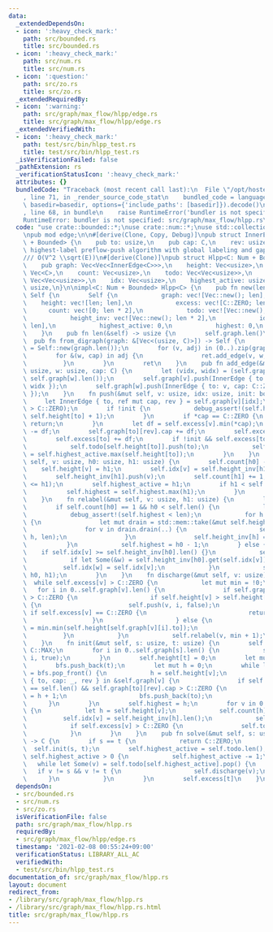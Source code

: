 ```yaml
---
data:
  _extendedDependsOn:
  - icon: ':heavy_check_mark:'
    path: src/bounded.rs
    title: src/bounded.rs
  - icon: ':heavy_check_mark:'
    path: src/num.rs
    title: src/num.rs
  - icon: ':question:'
    path: src/zo.rs
    title: src/zo.rs
  _extendedRequiredBy:
  - icon: ':warning:'
    path: src/graph/max_flow/hlpp/edge.rs
    title: src/graph/max_flow/hlpp/edge.rs
  _extendedVerifiedWith:
  - icon: ':heavy_check_mark:'
    path: test/src/bin/hlpp_test.rs
    title: test/src/bin/hlpp_test.rs
  _isVerificationFailed: false
  _pathExtension: rs
  _verificationStatusIcon: ':heavy_check_mark:'
  attributes: {}
  bundledCode: "Traceback (most recent call last):\n  File \"/opt/hostedtoolcache/Python/3.9.1/x64/lib/python3.9/site-packages/onlinejudge_verify/documentation/build.py\"\
    , line 71, in _render_source_code_stat\n    bundled_code = language.bundle(stat.path,\
    \ basedir=basedir, options={'include_paths': [basedir]}).decode()\n  File \"/opt/hostedtoolcache/Python/3.9.1/x64/lib/python3.9/site-packages/onlinejudge_verify/languages/user_defined.py\"\
    , line 68, in bundle\n    raise RuntimeError('bundler is not specified: {}'.format(path.as_posix()))\n\
    RuntimeError: bundler is not specified: src/graph/max_flow/hlpp.rs\n"
  code: "use crate::bounded::*;\nuse crate::num::*;\nuse std::collections::VecDeque;\n\
    \npub mod edge;\n\n#[derive(Clone, Copy, Debug)]\npub struct InnerEdge<C: Num\
    \ + Bounded> {\n    pub to: usize,\n    pub cap: C,\n    rev: usize,\n}\n\n///\
    \ highest-label preflow-push algorithm with global labeling and gap relabeling\n\
    /// O(V^2 \\sqrt(E))\n#[derive(Clone)]\npub struct Hlpp<C: Num + Bounded> {\n\
    \    pub graph: Vec<Vec<InnerEdge<C>>>,\n    height: Vec<usize>,\n    excess:\
    \ Vec<C>,\n    count: Vec<usize>,\n    todo: Vec<Vec<usize>>,\n    height_inv:\
    \ Vec<Vec<usize>>,\n    idx: Vec<usize>,\n    highest_active: usize,\n    highest:\
    \ usize,\n}\n\nimpl<C: Num + Bounded> Hlpp<C> {\n    pub fn new(len: usize) ->\
    \ Self {\n        Self {\n            graph: vec![Vec::new(); len],\n        \
    \    height: vec![len; len],\n            excess: vec![C::ZERO; len],\n      \
    \      count: vec![0; len * 2],\n            todo: vec![Vec::new(); len * 2],\n\
    \            height_inv: vec![Vec::new(); len * 2],\n            idx: vec![!0;\
    \ len],\n            highest_active: 0,\n            highest: 0,\n        }\n\
    \    }\n    pub fn len(&self) -> usize {\n        self.graph.len()\n    }\n  \
    \  pub fn from_digraph(graph: &[Vec<(usize, C)>]) -> Self {\n        let mut ret\
    \ = Self::new(graph.len());\n        for (v, adj) in (0..).zip(graph) {\n    \
    \        for &(w, cap) in adj {\n                ret.add_edge(v, w, cap);\n  \
    \          }\n        }\n        ret\n    }\n    pub fn add_edge(&mut self, v:\
    \ usize, w: usize, cap: C) {\n        let (vidx, widx) = (self.graph[v].len(),\
    \ self.graph[w].len());\n        self.graph[v].push(InnerEdge { to: w, cap, rev:\
    \ widx });\n        self.graph[w].push(InnerEdge { to: v, cap: C::ZERO, rev: vidx\
    \ });\n    }\n    fn push(&mut self, v: usize, idx: usize, init: bool) {\n   \
    \     let InnerEdge { to, ref mut cap, rev } = self.graph[v][idx];\n        debug_assert!(self.excess[v]\
    \ > C::ZERO);\n        if !init {\n            debug_assert!(self.height[v] ==\
    \ self.height[to] + 1);\n        }\n        if *cap == C::ZERO {\n           \
    \ return;\n        }\n        let df = self.excess[v].min(*cap);\n        *cap\
    \ -= df;\n        self.graph[to][rev].cap += df;\n        self.excess[v] -= df;\n\
    \        self.excess[to] += df;\n        if !init && self.excess[to] == df {\n\
    \            self.todo[self.height[to]].push(to);\n            self.highest_active\
    \ = self.highest_active.max(self.height[to]);\n        }\n    }\n    fn change_height(&mut\
    \ self, v: usize, h0: usize, h1: usize) {\n        self.count[h0] -= 1;\n    \
    \    self.height[v] = h1;\n        self.idx[v] = self.height_inv[h1].len();\n\
    \        self.height_inv[h1].push(v);\n        self.count[h1] += 1;\n        debug_assert!(self.highest_active\
    \ <= h1);\n        self.highest_active = h1;\n        if h1 < self.len() {\n \
    \           self.highest = self.highest.max(h1);\n        }\n        self.todo[h1].push(v);\n\
    \    }\n    fn relabel(&mut self, v: usize, h1: usize) {\n        let h0 = self.height[v];\n\
    \        if self.count[h0] == 1 && h0 < self.len() {\n            let len = self.len();\n\
    \            debug_assert!(self.highest < len);\n            for h in h0..=self.highest\
    \ {\n                let mut drain = std::mem::take(&mut self.height_inv[h]);\n\
    \                for v in drain.drain(..) {\n                    self.change_height(v,\
    \ h, len);\n                }\n                self.height_inv[h] = drain;\n \
    \           }\n            self.highest = h0 - 1;\n        } else {\n        \
    \    if self.idx[v] >= self.height_inv[h0].len() {}\n            self.height_inv[h0].swap_remove(self.idx[v]);\n\
    \            if let Some(&w) = self.height_inv[h0].get(self.idx[v]) {\n      \
    \          self.idx[w] = self.idx[v];\n            }\n            self.change_height(v,\
    \ h0, h1);\n        }\n    }\n    fn discharge(&mut self, v: usize) {\n      \
    \  while self.excess[v] > C::ZERO {\n            let mut min = !0;\n         \
    \   for i in 0..self.graph[v].len() {\n                if self.graph[v][i].cap\
    \ > C::ZERO {\n                    if self.height[v] > self.height[self.graph[v][i].to]\
    \ {\n                        self.push(v, i, false);\n                       \
    \ if self.excess[v] == C::ZERO {\n                            return;\n      \
    \                  }\n                    } else {\n                        min\
    \ = min.min(self.height[self.graph[v][i].to]);\n                    }\n      \
    \          }\n            }\n            self.relabel(v, min + 1);\n        }\n\
    \    }\n    fn init(&mut self, s: usize, t: usize) {\n        self.excess[s] =\
    \ C::MAX;\n        for i in 0..self.graph[s].len() {\n            self.push(s,\
    \ i, true);\n        }\n        self.height[t] = 0;\n        let mut bfs = VecDeque::new();\n\
    \        bfs.push_back(t);\n        let mut h = 0;\n        while let Some(v)\
    \ = bfs.pop_front() {\n            h = self.height[v];\n            for &InnerEdge\
    \ { to, cap: _, rev } in &self.graph[v] {\n                if self.height[to]\
    \ == self.len() && self.graph[to][rev].cap > C::ZERO {\n                    self.height[to]\
    \ = h + 1;\n                    bfs.push_back(to);\n                }\n      \
    \      }\n        }\n        self.highest = h;\n        for v in 0..self.len()\
    \ {\n            let h = self.height[v];\n            self.count[h] += 1;\n  \
    \          self.idx[v] = self.height_inv[h].len();\n            self.height_inv[h].push(v);\n\
    \            if self.excess[v] > C::ZERO {\n                self.todo[h].push(v);\n\
    \            }\n        }\n    }\n    pub fn solve(&mut self, s: usize, t: usize)\
    \ -> C {\n        if s == t {\n            return C::ZERO;\n        }\n      \
    \  self.init(s, t);\n        self.highest_active = self.todo.len();\n        while\
    \ self.highest_active > 0 {\n            self.highest_active -= 1;\n         \
    \   while let Some(v) = self.todo[self.highest_active].pop() {\n             \
    \   if v != s && v != t {\n                    self.discharge(v);\n          \
    \      }\n            }\n        }\n        self.excess[t]\n    }\n}\n"
  dependsOn:
  - src/bounded.rs
  - src/num.rs
  - src/zo.rs
  isVerificationFile: false
  path: src/graph/max_flow/hlpp.rs
  requiredBy:
  - src/graph/max_flow/hlpp/edge.rs
  timestamp: '2021-02-08 00:55:24+09:00'
  verificationStatus: LIBRARY_ALL_AC
  verifiedWith:
  - test/src/bin/hlpp_test.rs
documentation_of: src/graph/max_flow/hlpp.rs
layout: document
redirect_from:
- /library/src/graph/max_flow/hlpp.rs
- /library/src/graph/max_flow/hlpp.rs.html
title: src/graph/max_flow/hlpp.rs
---
```

